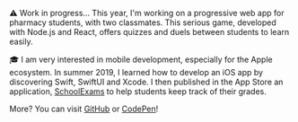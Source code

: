 &#x26A0;&#xFE0F; Work in progress... This year, I'm working on a
progressive web app for pharmacy students, with two classmates. This
serious game, developed with Node.js and React, offers quizzes and
duels between students to learn easily.

&#x1F393; I am very interested in mobile development, especially for
the Apple ecosystem. In summer 2019, I learned how to develop an iOS
app by discovering Swift, SwiftUI and Xcode. I then published in the
App Store an application,
[SchoolExams](https://apps.apple.com/us/app/schoolexams/id1527399525)
to help students keep track of their grades.

More? You can visit
[GitHub](https://github.com/valentinperignon) or
[CodePen](https://codepen.io/valentin-lab)!